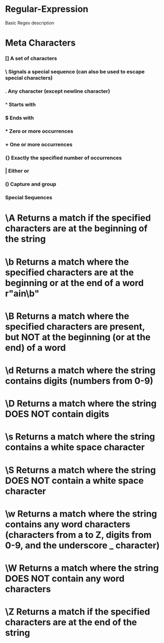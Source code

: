# Regular-Expression
Basic Regex description

# Meta Characters
### [] A set of characters
###  \ Signals a special sequence (can also be used to escape special characters)
###  . Any character (except newline character)
###  ^ Starts with
###  $ Ends with
###  * Zero or more occurrences
###  + One or more occurrences
###  {} Exactly the specified number of occurrences
###  | Either or
###  () Capture and group

### Special Sequences
# \A Returns a match if the specified characters are at the beginning of the string
# \b Returns a match where the specified characters are at the beginning or at the end of a word r"ain\b"
# \B Returns a match where the specified characters are present, but NOT at the beginning (or at the end) of a word

# \d Returns a match where the string contains digits (numbers from 0-9)
# \D Returns a match where the string DOES NOT contain digits
# \s Returns a match where the string contains a white space character
# \S Returns a match where the string DOES NOT contain a white space character
# \w Returns a match where the string contains any word characters (characters from a to Z, digits from 0-9, and the underscore _ character)
# \W Returns a match where the string DOES NOT contain any word characters
# \Z Returns a match if the specified characters are at the end of the string
